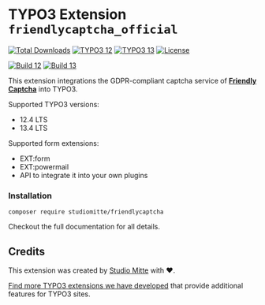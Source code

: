 # TYPO3 Extension `friendlycaptcha_official`

[![Total Downloads](https://poser.pugx.org/studiomitte/friendlycaptcha/downloads)](https://packagist.org/packages/studiomitte/friendlycaptcha)
[![TYPO3 12](https://img.shields.io/badge/TYPO3-12-orange.svg)](https://get.typo3.org/version/12)
[![TYPO3 13](https://img.shields.io/badge/TYPO3-13-orange.svg)](https://get.typo3.org/version/13)
[![License](https://poser.pugx.org/studiomitte/friendlycaptcha/license)](https://packagist.org/packages/studiomitte/friendlycaptcha)

[![Build 12](https://github.com/studiomitte/friendlycaptcha-typo3/actions/workflows/core12.yml/badge.svg)](https://github.com/studiomitte/friendlycaptcha-typo3/actions/workflows/core12.yml)
[![Build 13](https://github.com/studiomitte/friendlycaptcha-typo3/actions/workflows/core13.yml/badge.svg)](https://github.com/studiomitte/friendlycaptcha-typo3/actions/workflows/core13.yml)

This extension integrations the GDPR-compliant captcha service of [**Friendly Captcha**](https://friendlycaptcha.com/) into TYPO3.

Supported TYPO3 versions:

- 12.4 LTS
- 13.4 LTS

Supported form extensions:

- EXT:form
- EXT:powermail
- API to integrate it into your own plugins

### Installation
```console
composer require studiomitte/friendlycaptcha
```

Checkout the full documentation for all details.


## Credits

This extension was created by [Studio Mitte](https://studiomitte.com) with ♥.

[Find more TYPO3 extensions we have developed](https://www.studiomitte.com/loesungen/typo3) that provide additional features for TYPO3 sites.

